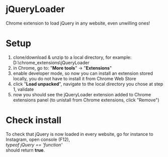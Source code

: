 # jQueryLoader
Chrome extension to load jQuery in any website, even unwilling ones!

# Setup
1.  clone/download & unzip to a local directory, for example: D:\chrome_extensions\jQueryLoader
2.  in Chrome, go to: "<b>More tools</b>" -> "<b>Extensions</b>"
3.  enable developer mode, so now you can install an extension stored locally, you do not have to install it from Chrome Web Store
4.  click "<b>Load unpacked</b>", navigate to the local directory you chose at step 1, validate
5.  now you should see the jQueryLoader extension added to Chrome extensions panel (to unistall from Chrome extensions, click "Remove")

# Check install
To check that jQuery is now loaded in every website, go for instance to Instagram, open console (F12), 
<br><i>typeof jQuery == 'function'</i><br>
should return <b>true</b>.
